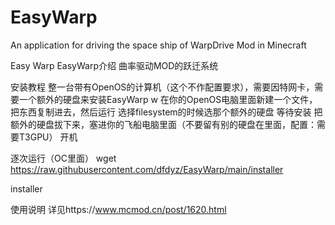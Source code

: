 # EasyWarp
An application for driving the space ship of WarpDrive Mod in Minecraft

Easy Warp
EasyWarp介绍
曲率驱动MOD的跃迁系统

安装教程
整一台带有OpenOS的计算机（这个不作配置要求），需要因特网卡，需要一个额外的硬盘来安装EasyWarp
w
在你的OpenOS电脑里面新建一个文件，把东西复制进去，然后运行
选择filesystem的时候选那个额外的硬盘
等待安装
把额外的硬盘拔下来，塞进你的飞船电脑里面（不要留有别的硬盘在里面，配置：需要T3GPU）
开机

逐次运行（OC里面）
wget https://raw.githubusercontent.com/dfdyz/EasyWarp/main/installer

installer

使用说明
详见https://www.mcmod.cn/post/1620.html
